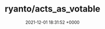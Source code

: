 ---
title: "ryanto/acts_as_votable"
link: "https://github.com/ryanto/acts_as_votable"
date: "2021-12-01 18:31:52 +0000"
---